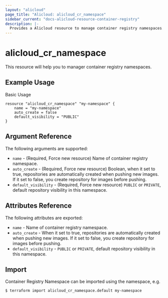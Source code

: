 ```yaml
---
layout: "alicloud"
page_title: "Alicloud: alicloud_cr_namespace"
sidebar_current: "docs-alicloud-resource-container-registry"
description: |-
  Provides a Alicloud resource to manage container registry namespaces.
---
```


# alicloud\_cr\_namespace

This resource will help you to manager container registry namespaces.

## Example Usage

Basic Usage

```
resource "alicloud_cr_namespace" "my-namespace" {
	name = "my-namespace"
	auto_create	= false
	default_visibility = "PUBLIC"
}
```

## Argument Reference

The following arguments are supported:

* `name` - (Required, Force new resource) Name of container registry namespace.
* `auto_create` - (Required, Force new resource) Boolean, when it set to true, repositories are automatically created when pushing new images. If it set to false, you create repository for images before pushing.
* `default_visibility` - (Required, Force new resource) `PUBLIC` or `PRIVATE`, default repository visibility in this namespace.

## Attributes Reference

The following attributes are exported:

* `name` - Name of container registry namespace.
* `auto_create` - When it set to true, repositories are automatically created when pushing new images. If it set to false, you create repository for images before pushing.
* `default_visibility` - `PUBLIC` or `PRIVATE`, default repository visibility in this namespace.

## Import

Container Registry Namespace can be imported using the namespace, e.g.

```
$ terraform import alicloud_cr_namespace.default my-namespace
```